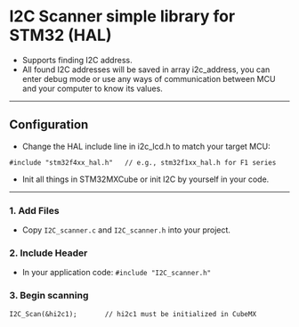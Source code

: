 # I2C Scanner simple library for STM32 (HAL)
- Supports finding I2C address.
- All found I2C addresses will be saved in array i2c_address, you can enter debug mode or use any ways of communication between MCU and your computer to know its values.
---

## Configuration
- Change the HAL include line in i2c_lcd.h to match your target MCU:

`#include "stm32f4xx_hal.h"   // e.g., stm32f1xx_hal.h for F1 series`

- Init all things in STM32MXCube or init I2C by yourself in your code. 
---

### 1. Add Files
- Copy `I2C_scanner.c` and `I2C_scanner.h` into your project.

### 2. Include Header
- In your application code:  `#include "I2C_scanner.h"`

### 3. Begin scanning
	I2C_Scan(&hi2c1); 		// hi2c1 must be initialized in CubeMX








